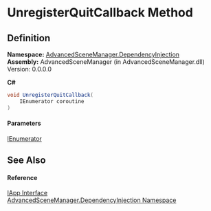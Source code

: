 # UnregisterQuitCallback Method

## Definition

**Namespace:** [AdvancedSceneManager.DependencyInjection](N_AdvancedSceneManager_DependencyInjection.md)\
**Assembly:** AdvancedSceneManager (in AdvancedSceneManager.dll) Version: 0.0.0.0

**C#**

```c#
void UnregisterQuitCallback(
	IEnumerator coroutine
)
```

#### Parameters

&#x20; [IEnumerator](https://learn.microsoft.com/dotnet/api/system.collections.ienumerator)&#x20;

## See Also

#### Reference

[IApp Interface](T_AdvancedSceneManager_DependencyInjection_IApp.md)\
[AdvancedSceneManager.DependencyInjection Namespace](N_AdvancedSceneManager_DependencyInjection.md)

